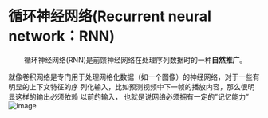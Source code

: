 # 循环神经网络(Recurrent neural network：RNN)
&nbsp;&nbsp;&nbsp;&nbsp;&nbsp;&nbsp;&nbsp;&nbsp;循环神经网络(RNN)是前馈神经网络在处理序列数据时的一种**自然推广**。<br>

就像卷积网络是专门用于处理网格化数据（如一个图像）的神经网络，对于一些有明显的上下文特征的序 列化输入，比如预测视频中下一帧的播放内容，那么很明显这样的输出必须依赖 以前的输入， 也就是说网络必须拥有一定的”记忆能力”![image](https://github.com/Elvin-Ma/deep_learning_theory/assets/54735483/6a951143-6a20-4d0a-a588-696c992d5cf4)

